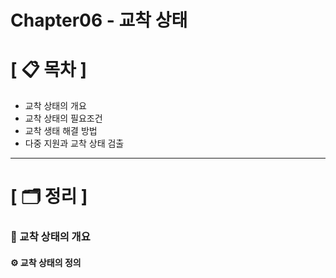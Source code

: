 # **Chapter06 - 교착 상태**

# **[ 📋 목차 ]**
- 교착 상태의 개요
- 교착 상태의 필요조건
- 교착 생태 해결 방법
- 다중 지원과 교착 상태 검출

****

# **[ 🗂️ 정리 ]**
### 📌 교착 상태의 개요
#### ⚙︎ 교착 상태의 정의